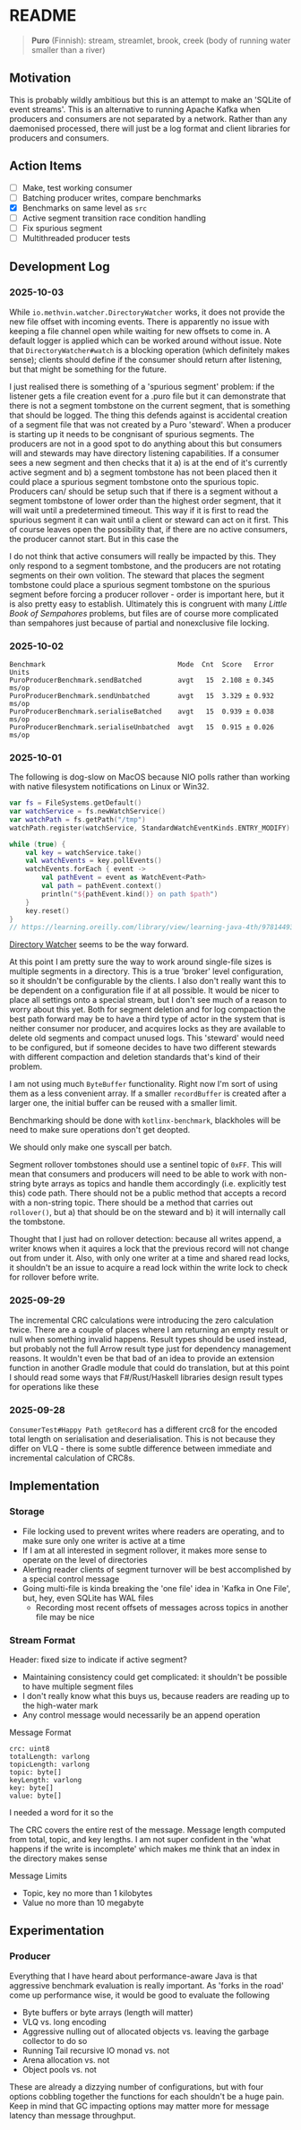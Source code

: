 # README

> **Puro** (Finnish): stream, streamlet, brook, creek (body of running water smaller than a river)

## Motivation
This is probably wildly ambitious but this is an attempt to make an 'SQLite of event streams'. This is an alternative to 
running Apache Kafka when producers and consumers are not separated by a network.  Rather than any daemonised processed, 
there will just be a log format and client libraries for producers and consumers.

## Action Items
- [ ] Make, test working consumer
- [ ] Batching producer writes, compare benchmarks
- [x] Benchmarks on same level as `src`
- [ ] Active segment transition race condition handling
- [ ] Fix spurious segment
- [ ] Multithreaded producer tests

## Development Log

### 2025-10-03
While `io.methvin.watcher.DirectoryWatcher` works, it does not provide the new file offset with incoming events. There
is apparently no issue with keeping a file channel open while waiting for new offsets to come in. A default logger is
applied which can be worked around without issue. Note that `DirectoryWatcher#watch` is a blocking operation (which
definitely makes sense); clients should define if the consumer should return after listening, but that might be 
something for the future.

I just realised there is something of a 'spurious segment' problem: if the listener gets a file creation event for a 
.puro file but it can demonstrate that there is not a segment tombstone on the current segment, that is something
that should be logged. The thing this defends against is accidental creation of a segment file that was not created by
a Puro 'steward'. When a producer is starting up it needs to be congnisant of spurious segments. The producers are not
in a good spot to do anything about this but consumers will and stewards may have directory listening capabilities. If a
consumer sees a new segment and then checks that it a) is at the end of it's currently active segment and b) a segment
tombstone has not been placed then it could place a spurious segment tombstone onto the spurious topic. Producers can/
should be setup such that if there is a segment without a segment tombstone of lower order than the highest order
segment, that it will wait until a predetermined timeout. This way if it is first to read the spurious segment it can
wait until a client or steward can act on it first. This of course leaves open the possibility that, if there are no
active consumers, the producer cannot start. But in this case the

I do not think that active consumers will really be impacted by this. They only respond to a segment tombstone, and the 
producers are not rotating segments on their own volition. The steward that places the segment tombstone could place a
spurious segment tombstone on the spurious segment before forcing a producer rollover - order is important here, but
it is also pretty easy to establish. Ultimately this is congruent with many _Little Book of Sempahores_ problems, but
files are of course more complicated than sempahores just because of partial and nonexclusive file locking.

### 2025-10-02
```text
Benchmark                                 Mode  Cnt  Score   Error  Units
PuroProducerBenchmark.sendBatched         avgt   15  2.108 ± 0.345  ms/op
PuroProducerBenchmark.sendUnbatched       avgt   15  3.329 ± 0.932  ms/op
PuroProducerBenchmark.serialiseBatched    avgt   15  0.939 ± 0.038  ms/op
PuroProducerBenchmark.serialiseUnbatched  avgt   15  0.915 ± 0.026  ms/op
```

### 2025-10-01
The following is dog-slow on MacOS because NIO polls rather than working with native filesystem notifications on Linux
or Win32.
```kotlin
var fs = FileSystems.getDefault()
var watchService = fs.newWatchService()
var watchPath = fs.getPath("/tmp")
watchPath.register(watchService, StandardWatchEventKinds.ENTRY_MODIFY)

while (true) {
    val key = watchService.take()
    val watchEvents = key.pollEvents()
    watchEvents.forEach { event ->
        val pathEvent = event as WatchEvent<Path>
        val path = pathEvent.context()
        println("${pathEvent.kind()} on path $path")
    }
    key.reset()
}
// https://learning.oreilly.com/library/view/learning-java-4th/9781449372477/ch12s03.html#id2038584
```
[Directory Watcher](https://github.com/gmethvin/directory-watcher/tree/main) seems to be the way forward.

At this point I am pretty sure the way to work around single-file sizes is multiple segments in a directory. This is a 
true 'broker' level configuration, so it shouldn't be configurable by the clients. I also don't really want this to be
dependent on a configuration file if at all possible. It would be nicer to place all settings onto a special stream, but
I don't see much of a reason to worry about this yet. Both for segment deletion and for log compaction the best path 
forward may be to have a third type of actor in the system that is neither consumer nor producer, and acquires locks as
they are available to delete old segments and compact unused logs. This 'steward' would need to be configured, but if
someone decides to have two different stewards with different compaction and deletion standards that's kind of their
problem.

I am not using much `ByteBuffer` functionality. Right now I'm sort of using them as a less convenient array. If a 
smaller `recordBuffer` is created after a larger one, the initial buffer can be reused with a smaller limit.

Benchmarking should be done with `kotlinx-benchmark`, blackholes will be need to make sure operations don't get deopted.

We should only make one syscall per batch.

Segment rollover tombstones should use a sentinel topic of `0xFF`. This will mean that consumers and producers will need
to be able to work with non-string byte arrays as topics and handle them accordingly (i.e. explicitly test this) code 
path. There should not be a public method that accepts a record with a non-string topic. There should be a method that
carries out `rollover()`, but a) that should be on the steward and b) it will internally call the tombstone.

Thought that I just had on rollover detection: because all writes append, a writer knows when it aquires a lock that the
previous record will not change out from under it. Also, with only one writer at a time and shared read locks, it shouldn't 
be an issue to acquire a read lock within the write lock to check for rollover before write.

### 2025-09-29
The incremental CRC calculations were introducing the zero calculation twice.
There are a couple of places where I am returning an empty result or null when something invalid happens.
Result types should be used instead, but probably not the full Arrow result type just for dependency management reasons.
It wouldn't even be that bad of an idea to provide an extension function in another Gradle module that could do translation,
but at this point I should read some ways that F#/Rust/Haskell libraries design result types for operations like these

### 2025-09-28
`ConsumerTest#Happy Path getRecord` has a different crc8 for the encoded total length on serialisation and deserialisation.
This is not because they differ on VLQ - there is some subtle difference between immediate and incremental calculation of CRC8s.

## Implementation

### Storage
- File locking used to prevent writes where readers are operating, and to make sure only one writer is active at a time
- If I am at all interested in segment rollover, it makes more sense to operate on the level of directories
- Alerting reader clients of segment turnover will be best accomplished by a special control message
- Going multi-file is kinda breaking the 'one file' idea in 'Kafka in One File', but, hey, even SQLite has WAL files
  - Recording most recent offsets of messages across topics in another file may be nice

### Stream Format
Header: fixed size to indicate if active segment?
- Maintaining consistency could get complicated: it shouldn't be possible to have multiple segment files
- I don't really know what this buys us, because readers are reading up to the high-water mark
- Any control message would necessarily be an append operation

Message Format
```text
crc: uint8
totalLength: varlong
topicLength: varlong
topic: byte[]
keyLength: varlong
key: byte[]
value: byte[]
```

I needed a word for it so the 

The CRC covers the entire rest of the message. Message length computed from total, topic, and key lengths.
I am not super confident in the 'what happens if the write is incomplete' which makes me think that an index in the directory makes sense

Message Limits
- Topic, key no more than 1 kilobytes
- Value no more than 10 megabyte

## Experimentation

### Producer
Everything that I have heard about performance-aware Java is that aggressive benchmark evaluation is really important.
As 'forks in the road' come up performance wise, it would be good to evaluate the following
- Byte buffers or byte arrays (length will matter)
- VLQ vs. long encoding
- Aggressive nulling out of allocated objects vs. leaving the garbage collector to do so
- Running Tail recursive IO monad vs. not
- Arena allocation vs. not
- Object pools vs. not

These are already a dizzying number of configurations, but with four options cobbling together the functions for each shouldn't be a huge pain.
Keep in mind that GC impacting options may matter more for message latency than message throughput.
